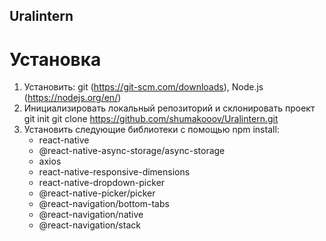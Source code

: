 ## Uralintern

# Установка
1. Установить: git (https://git-scm.com/downloads), Node.js (https://nodejs.org/en/) 
2. Инициализировать локальный репозиторий и склонировать проект
    git init
    git clone https://github.com/shumakooov/Uralintern.git
3. Установить следующие библиотеки с помощью npm install:
    * react-native
    * @react-native-async-storage/async-storage
    * axios
    * react-native-responsive-dimensions
    * react-native-dropdown-picker
    * @react-native-picker/picker
    * @react-navigation/bottom-tabs
    * @react-navigation/native
    * @react-navigation/stack
